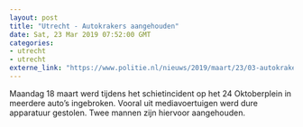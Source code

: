 ```yaml
---
layout: post
title: "Utrecht - Autokrakers aangehouden"
date: Sat, 23 Mar 2019 07:52:00 GMT
categories: 
- utrecht 
- utrecht 
externe_link: "https://www.politie.nl/nieuws/2019/maart/23/03-autokrakers-aangehouden.html"
---
```


Maandag 18 maart werd tijdens het schietincident op het 24 Oktoberplein in meerdere auto’s ingebroken. Vooral uit mediavoertuigen werd dure apparatuur gestolen. Twee mannen zijn hiervoor aangehouden.
